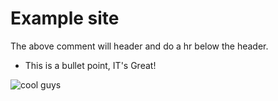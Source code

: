 # Example site
The above comment will header and do a hr below the header.

* This is a bullet point, IT's Great!

![ cool guys](../assets/css/images/content-pic.png)



